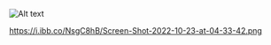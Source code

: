 <img
  src="https://i.ibb.co/SBvHFRJ/Screen-Shot-2022-10-20-at-20-59-38.png"
  alt="Alt text"
  title="Optional title"
  style="display: inline-block; margin: 0 auto; max-width: 300px">



https://i.ibb.co/NsgC8hB/Screen-Shot-2022-10-23-at-04-33-42.png
